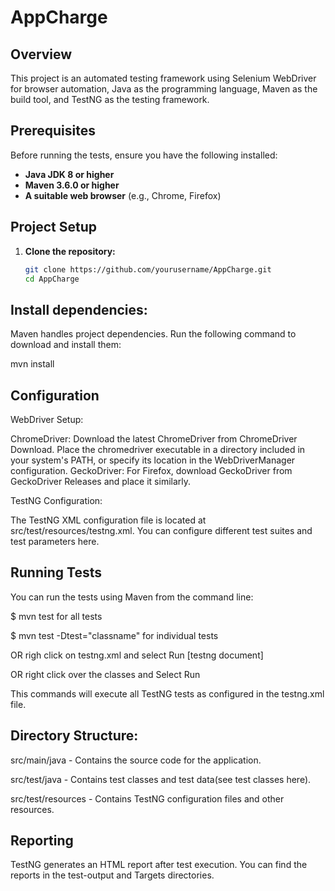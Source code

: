 # AppCharge


## Overview

This project is an automated testing framework using Selenium WebDriver for browser automation, Java as the programming language, Maven as the build tool, and TestNG as the testing framework.

## Prerequisites

Before running the tests, ensure you have the following installed:

- **Java JDK 8 or higher**
- **Maven 3.6.0 or higher**
- **A suitable web browser** (e.g., Chrome, Firefox)

## Project Setup

1. **Clone the repository:**

   ```bash
   git clone https://github.com/yourusername/AppCharge.git
   cd AppCharge
   

## Install dependencies:

Maven handles project dependencies. Run the following command to download and install them:


mvn install


## Configuration

WebDriver Setup:

ChromeDriver: Download the latest ChromeDriver from ChromeDriver Download. Place the chromedriver executable in a directory included in your system's PATH, or specify its location in the WebDriverManager configuration.
GeckoDriver: For Firefox, download GeckoDriver from GeckoDriver Releases and place it similarly.

TestNG Configuration:

The TestNG XML configuration file is located at src/test/resources/testng.xml. You can configure different test suites and test parameters here.

## Running Tests
You can run the tests using Maven from the command line:


$ mvn test for all tests

$ mvn test -Dtest="classname" for individual tests


OR righ click on testng.xml and select Run [testng document]

OR right click over the classes and Select Run

This commands will execute all TestNG tests as configured in the testng.xml file.

## Directory Structure:

src/main/java - Contains the source code for the application.

src/test/java - Contains test classes and test data(see test classes here).

src/test/resources - Contains TestNG configuration files and other resources.

## Reporting
TestNG generates an HTML report after test execution. You can find the reports in the test-output and Targets directories. 



